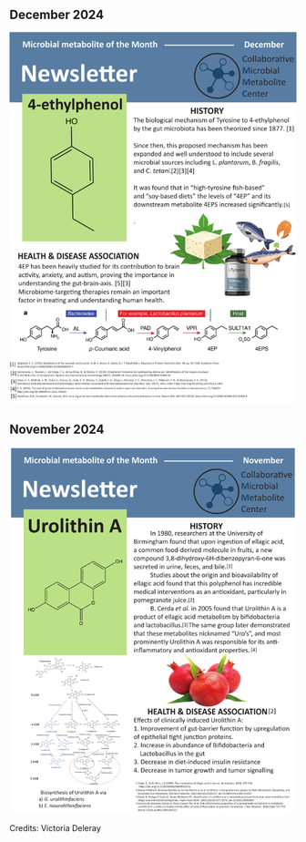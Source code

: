 ## December 2024

![December 2024 - 4-ethylphenol](img/molecule_month/output.svg)

## November 2024

![November 2024 - Urolithin A](img/molecule_month/mol_month.svg)

Credits: Victoria Deleray
